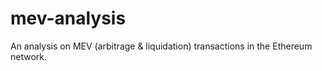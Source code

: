 # mev-analysis
An analysis on MEV (arbitrage &amp; liquidation) transactions in the Ethereum network. 
